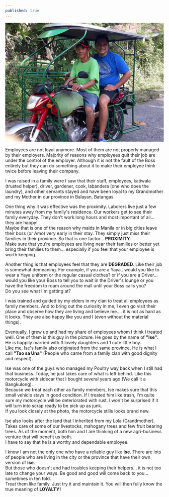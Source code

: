 ```yaml
---
published: true
---
```

![Employees Are Family](/images/Ise.jpg)

Employees are not loyal anymore. Most of them are not properly managed by their employers. Majority of reasons why employees quit their job are under the control of the employer. Although it is not the fault of the Boss entirely but they can do something about it to make their employee think twice before leaving their company.   

I was raised in a family were I saw that their staff, employees, katiwala (trusted helper), driver, gardener, cook, labandera (one who does the laundry), and other servants stayed and have been loyal to my Grandmother and my Mother in our province in Balayan, Batangas.

One thing why it was effective was the proximity. Laborers live just a few minutes away from my family's residence. Our workers get to see their family everyday. They don't work long hours and most important of all... they are happy!   
Maybe that is one of the reason why maids in Manila or in big cities leave their boss (or Amo) very early in their stay. They simply just miss their families in their province.
So that is one factor... **PROXIMITY**.   
Make sure that you're employees are living near their families or better yet bring their families to them... especially if you feel that your employee is worth keeping.

Another thing is that employees feel that they are **DEGRADED**. Like their job is somewhat demeaning. For example, if you are a Yaya.. would you like to wear a Yaya uniform or the regular casual clothes?  or if you are a Driver... would you like your Boss to tell you to wait in the Driver's lounge or you have the freedom to roam around the mall until your Boss calls you?   
Do you see what I'm getting at?

I was trained and guided by my elders in my clan to treat all employees as family members. And to bring out the curiosity in me, I even go visit their place and observe how they are living and believe me.... it is not as hard as it looks. They are also happy like you and I (even without the material things).

Eventually, I grew up and had my share of employees whom I think I treated well. One of them is this guy in the picture. He goes by the name of **"Ise"**. He is happily married with 3 lovely daughters and 1 cute little boy.   
Like me, Ise's family also originated from the same province. He is what I call **"Tao sa Una"** (People who came from a family clan with good dignity and respect).

Ise was one of the guys who managed my Poultry way back when I still had that business. Today, he just takes care of what is left behind. Like this motorcycle with sidecar that I bought several years ago (We call it a Bangkulong).   
Because we treat each other as family members, Ise makes sure that this small vehicle stays in good condition. If I treated him like trash, I'm quite sure my motorcycle will be deteriorated with rust. I won't be surprised if it will turn into scrap ready to be pick up as junk.   
If you look closely at the photo, the motorcycle stills looks brand new.

Ise also looks after the land that I inherited from my Lola (Grandmother). Takes care of some of our livestocks, mahogany trees and few fruit bearing trees. As of the moment, both him and I are thinking of a new agri-business venture that will benefit us both.   
I have to say that he is a worthy and dependable employee.

I know I am not the only one who have a reliable guy like **Ise**. There are lots of people who are living in the city or the province that have their own version of **Ise**.   
But those who doesn't and had troubles keeping their helpers... it is not too late to change your ways. Be good and good will come back to you... sometimes in ten fold.   
Treat them like family. Just try it and maintain it. You will then fully know the true meaning of **LOYALTY!**





